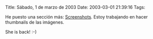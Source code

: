 Title: Sábado, 1 de marzo de 2003
Date: 2003-03-01 21:39:16
Tags: 

<p>He puesto una sección más: <a href="http://web.archive.org/web/20030410165512/http://www.damog.org/screens">Screenshots</a>. Estoy trabajando en hacer thumbnails de las imágenes.</p>

<p>She is back! :-)</p>
